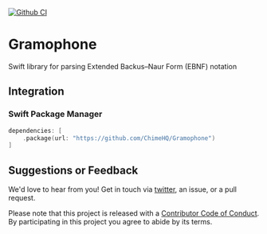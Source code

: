 [![Github CI](https://github.com/ChimeHQ/Gramophone/workflows/CI/badge.svg)](https://github.com/ChimeHQ/Gramophone/actions)

# Gramophone
Swift library for parsing Extended Backus–Naur Form (EBNF) notation

## Integration

### Swift Package Manager

```swift
dependencies: [
    .package(url: "https://github.com/ChimeHQ/Gramophone")
]
```

## Suggestions or Feedback

We'd love to hear from you! Get in touch via [twitter](https://twitter.com/chimehq), an issue, or a pull request.

Please note that this project is released with a [Contributor Code of Conduct](CODE_OF_CONDUCT.md). By participating in this project you agree to abide by its terms.
